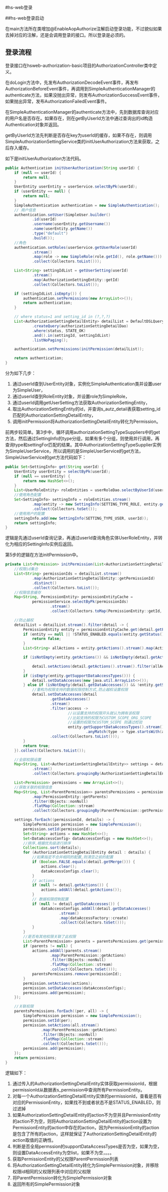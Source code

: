 #hs-web登录

##hs-web登录启动

在main方法所在类增加@EnableAopAuthorize注解启动登录功能，不过貌似如果去掉对应的注解，还是会调用登录的接口。所以登录是必须的。

## 登录流程

登录接口在hsweb-authorization-basic项目的AuthorizationController类中定义。

在doLogin方法中，先发布AuthorizationDecodeEvent事件，再发布AuthorizationBeforeEvent事件，再调用到SimpleAuthenticationManager的authenticate方法，如果没抛出异常，则发布AuthorizationSuccessEvent事件，如果抛出异常，发布AuthorizationFailedEvent事件。

在SimpleAuthenticationManager的authenticate方法中，先到数据库查询对应的用户名是否存在。如果存在，则在getByUserId方法中通过查询出的id构造Authentication对象并返回。

getByUserId方法先判断是否存在key为userId的缓存，如果不存在，则调用SimpleAuthorizationSettingService类的initUserAuthorization方法来获取，之后存入缓存。

如下是initUserAuthorization方法代码。

```java
public Authentication initUserAuthorization(String userId) {
    if (null == userId) {
        return null;
    }
    UserEntity userEntity = userService.selectByPk(userId);
    if (userEntity == null) {
        return null;
    }
    SimpleAuthentication authentication = new SimpleAuthentication();
    // 用户信息
    authentication.setUser(SimpleUser.builder()
            .id(userId)
            .username(userEntity.getUsername())
            .name(userEntity.getName())
            .type("default")
            .build());
    //角色
    authentication.setRoles(userService.getUserRole(userId)
            .stream()
            .map(role -> new SimpleRole(role.getId(), role.getName()))
            .collect(Collectors.toList()));

    List<String> settingIdList = getUserSetting(userId)
            .stream()
            .map(AuthorizationSettingEntity::getId)
            .collect(Collectors.toList());

    if (settingIdList.isEmpty()) {
        authentication.setPermissions(new ArrayList<>());
        return authentication;
    }

    // where status=1 and setting_id in (?,?,?)
    List<AuthorizationSettingDetailEntity> detailList = DefaultDSLQueryService
            .createQuery(authorizationSettingDetailDao)
            .where(status, STATE_OK)
            .and().in(settingId, settingIdList)
            .listNoPaging();

    authentication.setPermissions(initPermission(detailList));

    return authentication;
}
```

分为如下几步：
1. 通过userId查到UserEntity对象，实例化SimpleAuthentication类并设置user为SimpleUser，
2. 通过userId查到RoleEntity对象，并设置role为SimpleRole，
3. 通过userId调用getUserSetting方法获取AuthorizationSettingEntity，
4. 取出AuthorizationSettingEntity的id，并查询s_autz_detail表获取setting_id匹配的AuthorizationSettingDetailEntity，
5. 调用initPermission将AuthorizationSettingDetailEntity转化为Permission。

前两步较简单。第3步中，循环调用authorizationSettingTypeSuppliers中的get方法，然后通过SettingInfo的type分组，如果有多个分组，则使用并行调用，再查询type和settingFor匹配的结果。其中AuthorizationSettingTypeSupplier实例为SimpleUserService，所以调用的是SimpleUserService的get方法，SimpleUserService的get方法代码如下：

```java
public Set<SettingInfo> get(String userId) {
    UserEntity userEntity = selectByPk(userId);
    if (null == userEntity) {
        return new HashSet<>();
    }
    List<UserRoleEntity> roleEntities = userRoleDao.selectByUserId(userId);
    //使用角色配置
    Set<SettingInfo> settingInfo = roleEntities.stream()
            .map(entity -> new SettingInfo(SETTING_TYPE_ROLE, entity.getRoleId()))
            .collect(Collectors.toSet());
    //使用用户的配置
    settingInfo.add(new SettingInfo(SETTING_TYPE_USER, userId));
    return settingInfo;
}
```

逻辑是先通过userId查询记录，再通过userId查询角色实体UserRoleEntity，并转化为相应的SettingInfo实例后返回。

第5步的逻辑在方法initPermission中。

```java
private List<Permission> initPermission(List<AuthorizationSettingDetailEntity> detailList) {
    //权限id集合
    List<String> permissionIds = detailList.stream()
            .map(AuthorizationSettingDetailEntity::getPermissionId)
            .distinct()
            .collect(Collectors.toList());
    //权限信息缓存
    Map<String, PermissionEntity> permissionEntityCache =
            permissionService.selectByPk(permissionIds)
                    .stream()
                    .collect(Collectors.toMap(PermissionEntity::getId, Function.identity()));

    //防止越权
    detailList = detailList.stream().filter(detail -> {
        PermissionEntity entity = permissionEntityCache.get(detail.getPermissionId());
        if (entity == null || !STATUS_ENABLED.equals(entity.getStatus())) {
            return false;
        }
        List<String> allActions = entity.getActions().stream().map(ActionEntity::getAction).collect(Collectors.toList());

        if (isNotEmpty(entity.getActions()) && isNotEmpty(detail.getActions())) {

            detail.setActions(detail.getActions().stream().filter(allActions::contains).collect(Collectors.toSet()));
        }
        if (isEmpty(entity.getSupportDataAccessTypes())) {
            detail.setDataAccesses(new java.util.ArrayList<>());
        } else if (isNotEmpty(detail.getDataAccesses()) && !entity.getSupportDataAccessTypes().contains("*")) {
            //重构为权限支持的数据权限控制方式,防止越权设置权限
            detail.setDataAccesses(detail
                    .getDataAccesses()
                    .stream()
                    .filter(access ->
                            //以设置支持的权限开头就认为拥有该权限
                            //比如支持的权限为CUSTOM_SCOPE_ORG_SCOPE
                            //设置的权限为CUSTOM_SCOPE 则通过检验
                            entity.getSupportDataAccessTypes().stream()
                                    .anyMatch(type -> type.startsWith(access.getType())))
                    .collect(Collectors.toList()));
        }
        return true;
    }).collect(Collectors.toList());

    //全部权限设置
    Map<String, List<AuthorizationSettingDetailEntity>> settings = detailList
            .stream()
            .collect(Collectors.groupingBy(AuthorizationSettingDetailEntity::getPermissionId));

    List<Permission> permissions = new ArrayList<>();
    //获取关联的权限信息
    Map<String, List<ParentPermission>> parentsPermissions = permissionEntityCache.values().stream()
            .map(PermissionEntity::getParents)
            .filter(Objects::nonNull)
            .flatMap(Collection::stream)
            .collect(Collectors.groupingBy(ParentPermission::getPermission));

    settings.forEach((permissionId, details) -> {
        SimplePermission permission = new SimplePermission();
        permission.setId(permissionId);
        Set<String> actions = new HashSet<>();
        Set<DataAccessConfig> dataAccessConfigs = new HashSet<>();
        //排序,根据优先级进行排序
        Collections.sort(details);
        for (AuthorizationSettingDetailEntity detail : details) {
            //如果指定不合并相同的配置,则清空之前的配置
            if (Boolean.FALSE.equals(detail.getMerge())) {
                actions.clear();
                dataAccessConfigs.clear();
            }
            // actions
            if (null != detail.getActions()) {
                actions.addAll(detail.getActions());
            }
            // 数据权限控制配置
            if (null != detail.getDataAccesses()) {
                dataAccessConfigs.addAll(detail.getDataAccesses()
                        .stream()
                        .map(dataAccessFactory::create)
                        .collect(Collectors.toSet()));
            }
        }
        //是否有其他权限关联了此权限
        List<ParentPermission> parents = parentsPermissions.get(permissionId);
        if (parents != null) {
            actions.addAll(parents.stream()
                    .map(ParentPermission::getActions)
                    .filter(Objects::nonNull)
                    .flatMap(Collection::stream)
                    .collect(Collectors.toSet()));
            parentsPermissions.remove(permissionId);
        }
        permission.setActions(actions);
        permission.setDataAccesses(dataAccessConfigs);
        permissions.add(permission);
    });

    //关联权限
    parentsPermissions.forEach((per, all) -> {
        SimplePermission permission = new SimplePermission();
        permission.setId(per);
        permission.setActions(all.stream()
                .map(ParentPermission::getActions)
                .filter(Objects::nonNull)
                .flatMap(Collection::stream)
                .collect(Collectors.toSet()));
        permissions.add(permission);
    });
    return permissions;
}
```

逻辑如下：
1. 通过传入的AuthorizationSettingDetailEntity实体获取permissionId，根据permissionId从数据表s_permission中查询所有PermissionEntity。
2. 对每一个AuthorizationSettingDetailEntity实体的permissionId，查看是否有对应的PermissionEntity，如果找不到或者状态不是STATUS_ENABLED，则过滤掉
3. 如果AuthorizationSettingDetailEntity的action不为空并且PermissionEntity的action不为空，则将AuthorizationSettingDetailEntity的action设置为PermissionEntity的action中存在的action，因为PermissionEntity的action是包含了所有的action，这样就保证了AuthorizationSettingDetailEntity的action取值的正确性。
4. 判断是否全局permssion的supportDataAccessTypes是否为空，如果为空，则设置DataAccessEntity为空list，如果不为空，。。。
5. 获取PermissionEntity的父权限ParentPermission列表
6. 将AuthorizationSettingDetailEntity转化为SimplePermission对象，并移除权限id相同的父权限列表中对应的父权限
6. 将ParentPermission转化为SimplePermission对象
7. 返回所有的SimplePermission对象


